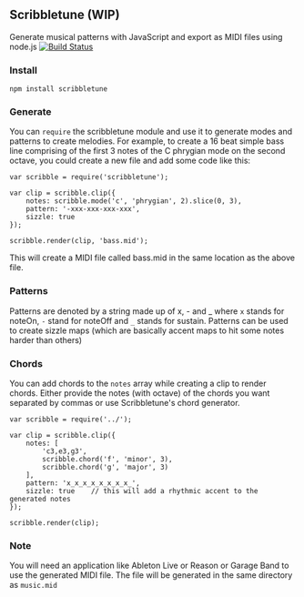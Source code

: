 Scribbletune (WIP)
------------------

Generate musical patterns with JavaScript and export as MIDI files using node.js 
[![Build Status](https://api.travis-ci.org/walmik/scribbletune.svg)](http://travis-ci.org/walmik/scribbletune)

### Install

`npm install scribbletune`

### Generate

You can `require` the scribbletune module and use it to generate modes and patterns to create melodies. For example, to create a 16 beat simple bass line comprising of the first 3 notes of the C phrygian mode on the second octave, you could create a new file and add some code like this:

```
var scribble = require('scribbletune');

var clip = scribble.clip({
    notes: scribble.mode('c', 'phrygian', 2).slice(0, 3),
	pattern: '-xxx-xxx-xxx-xxx',
	sizzle: true
});

scribble.render(clip, 'bass.mid');
```
This will create a MIDI file called bass.mid in the same location as the above file.

### Patterns

Patterns are denoted by a string made up of x, - and \_ where `x` stands for noteOn, `-` stand for noteOff and `_` stands for sustain. Patterns can be used to create sizzle maps (which are basically accent maps to hit some notes harder than others)

### Chords

You can add chords to the `notes` array while creating a clip to render chords. Either provide the notes (with octave) of the chords you want separated by commas or use Scribbletune's chord generator.

```
var scribble = require('../');

var clip = scribble.clip({
	notes: [
		'c3,e3,g3',
		scribble.chord('f', 'minor', 3),
		scribble.chord('g', 'major', 3)
	],
	pattern: 'x_x_x_x_x_x_x_x_',
	sizzle: true    // this will add a rhythmic accent to the generated notes
});

scribble.render(clip);
```

### Note

You will need an application like Ableton Live or Reason or Garage Band to use the generated MIDI file. The file will be generated in the same directory as `music.mid`

